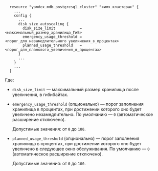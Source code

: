 ```hcl
  resource "yandex_mdb_postgresql_cluster" "<имя_кластера>" {
    ...
    config {
      ...
      disk_size_autoscaling {
        disk_size_limit           = <максимальный_размер_хранилища_ГиБ>
        emergency_usage_threshold = <порог_для_незамедлительного_увеличения_в_процентах>
        planned_usage_threshold   = <порог_для_планового_увеличения_в_процентах>
      }
      ...
    }
    ...
  }
```
Где:

* `disk_size_limit` — максимальный размер хранилища после увеличения, в гибибайтах.
* `emergency_usage_threshold` (опционально) — порог заполнения хранилища в процентах, при достижении которого оно будет увеличено незамедлительно. По умолчанию — `0` (автоматическое расширение отключено).

  Допустимые значения: от `0` до `100`.
     
* `planned_usage_threshold` (опционально) — порог заполнения хранилища в процентах, при достижении которого оно будет увеличено в следующее окно обслуживания. По умолчанию — `0` (автоматическое расширение отключено).
       
  Допустимые значения: от `0` до `100`.